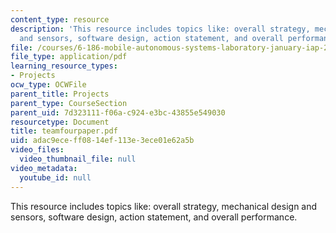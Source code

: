 ```yaml
---
content_type: resource
description: 'This resource includes topics like: overall strategy, mechanical design
  and sensors, software design, action statement, and overall performance.'
file: /courses/6-186-mobile-autonomous-systems-laboratory-january-iap-2005/adac9eceff0814ef113e3ece01e62a5b_teamfourpaper.pdf
file_type: application/pdf
learning_resource_types:
- Projects
ocw_type: OCWFile
parent_title: Projects
parent_type: CourseSection
parent_uid: 7d323111-f06a-c924-e3bc-43855e549030
resourcetype: Document
title: teamfourpaper.pdf
uid: adac9ece-ff08-14ef-113e-3ece01e62a5b
video_files:
  video_thumbnail_file: null
video_metadata:
  youtube_id: null
---
```

This resource includes topics like: overall strategy, mechanical design and sensors, software design, action statement, and overall performance.

